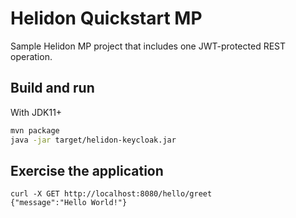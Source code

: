 # Helidon Quickstart MP

Sample Helidon MP project that includes one JWT-protected REST operation.

## Build and run

With JDK11+
```bash
mvn package
java -jar target/helidon-keycloak.jar
```

## Exercise the application

```
curl -X GET http://localhost:8080/hello/greet
{"message":"Hello World!"}
